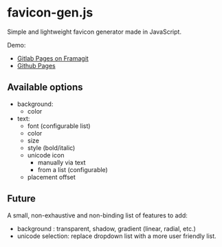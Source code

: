 # favicon-gen.js

Simple and lightweight favicon generator made in JavaScript.

Demo:

- [Gitlab Pages on Framagit](https://yosko.frama.io/favicon-gen.js)
- [Github Pages](https://yosko.github.io/favicon-gen.js/)

## Available options
- background:
    - color
- text:
    - font (configurable list)
    - color
    - size
    - style (bold/italic)
    - unicode icon
        - manually via text
        - from a list (configurable)
    - placement offset

## Future
A small, non-exhaustive and non-binding list of features to add:
- background : transparent, shadow, gradient (linear, radial, etc.)
- unicode selection: replace dropdown list with a more user friendly list.